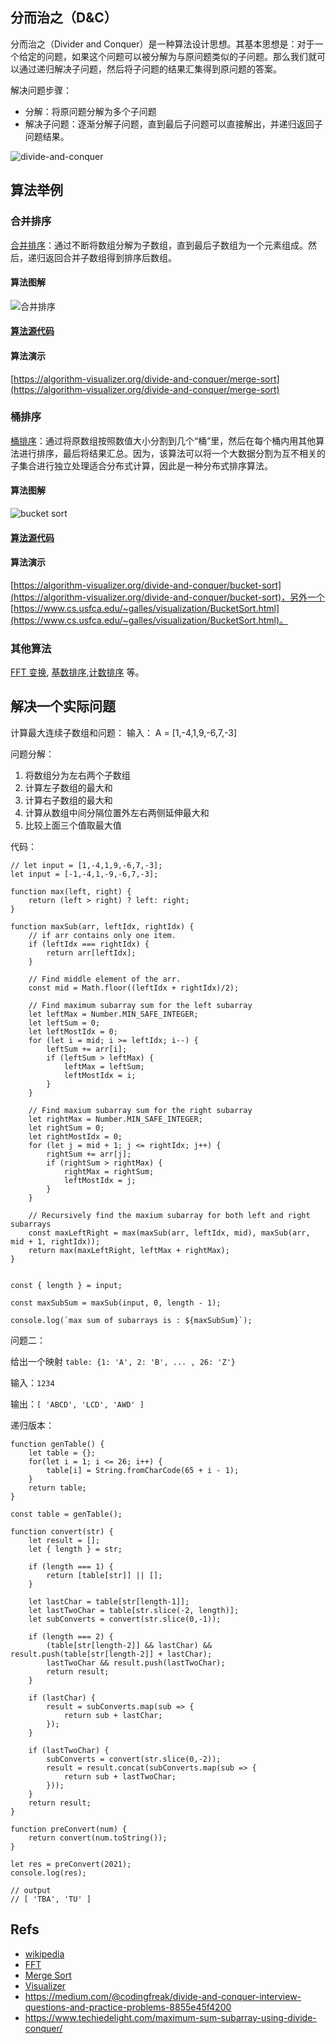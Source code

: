 ## 分而治之（D&C）

分而治之（Divider and Conquer）是一种算法设计思想。其基本思想是：对于一个给定的问题，如果这个问题可以被分解为与原问题类似的子问题。那么我们就可以通过递归解决子问题，然后将子问题的结果汇集得到原问题的答案。

解决问题步骤：
+ 分解：将原问题分解为多个子问题
+ 解决子问题：逐渐分解子问题，直到最后子问题可以直接解出，并递归返回子问题结果。

![divide-and-conquer](./asserts/kevin-divide-and-conquer.jpg)

## 算法举例

### 合并排序
[合并排序](https://en.wikipedia.org/wiki/Merge_sort)：通过不断将数组分解为子数组，直到最后子数组为一个元素组成。然后，递归返回合并子数组得到排序后数组。

#### 算法图解

![合并排序](./asserts/kevin-merge-sort.jpg)

#### [算法源代码](https://github.com/loiane/javascript-datastructures-algorithms/blob/master/src/js/algorithms/sorting/merge-sort.js)

#### 算法演示

[https://algorithm-visualizer.org/divide-and-conquer/merge-sort](https://algorithm-visualizer.org/divide-and-conquer/merge-sort)


### 桶排序

[桶排序](https://en.wikipedia.org/wiki/Bucket_sort)：通过将原数组按照数值大小分割到几个“桶”里，然后在每个桶内用其他算法进行排序，最后将结果汇总。因为，该算法可以将一个大数据分割为互不相关的子集合进行独立处理适合分布式计算，因此是一种分布式排序算法。


#### 算法图解

![bucket sort](./asserts/kevin-bucket-sort.jpg)

#### [算法源代码](https://github.com/loiane/javascript-datastructures-algorithms/blob/master/src/js/algorithms/sorting/bucket-sort.js)

#### 算法演示
[https://algorithm-visualizer.org/divide-and-conquer/bucket-sort](https://algorithm-visualizer.org/divide-and-conquer/bucket-sort)，另外一个[https://www.cs.usfca.edu/~galles/visualization/BucketSort.html](https://www.cs.usfca.edu/~galles/visualization/BucketSort.html)。

### 其他算法
[FFT 变换](https://en.wikipedia.org/wiki/Cooley%E2%80%93Tukey_FFT_algorithm), [基数排序](https://en.wikipedia.org/wiki/Radix_sort),[计数排序](https://en.wikipedia.org/wiki/Counting_sort) 等。


## 解决一个实际问题

计算最大连续子数组和问题：
输入： A = [1,-4,1,9,-6,7,-3]

问题分解：
1. 将数组分为左右两个子数组
2. 计算左子数组的最大和
3. 计算右子数组的最大和
4. 计算从数组中间分隔位置外左右两侧延伸最大和
5. 比较上面三个值取最大值

代码：

```
// let input = [1,-4,1,9,-6,7,-3];
let input = [-1,-4,1,-9,-6,7,-3];

function max(left, right) {
    return (left > right) ? left: right;
}

function maxSub(arr, leftIdx, rightIdx) {
    // if arr contains only one item.
    if (leftIdx === rightIdx) {
        return arr[leftIdx];
    }

    // Find middle element of the arr.
    const mid = Math.floor((leftIdx + rightIdx)/2);

    // Find maximum subarray sum for the left subarray
    let leftMax = Number.MIN_SAFE_INTEGER;
    let leftSum = 0;
    let leftMostIdx = 0;
    for (let i = mid; i >= leftIdx; i--) {
        leftSum += arr[i];
        if (leftSum > leftMax) {
            leftMax = leftSum;
            leftMostIdx = i;
        }
    }

    // Find maxium subarray sum for the right subarray
    let rightMax = Number.MIN_SAFE_INTEGER;
    let rightSum = 0;
    let rightMostIdx = 0;
    for (let j = mid + 1; j <= rightIdx; j++) {
        rightSum += arr[j];
        if (rightSum > rightMax) {
            rightMax = rightSum;
            leftMostIdx = j;
        }
    }

    // Recursively find the maxium subarray for both left and right subarrays
    const maxLeftRight = max(maxSub(arr, leftIdx, mid), maxSub(arr, mid + 1, rightIdx));
    return max(maxLeftRight, leftMax + rightMax);
}


const { length } = input;

const maxSubSum = maxSub(input, 0, length - 1);

console.log(`max sum of subarrays is : ${maxSubSum}`);
```

问题二：

给出一个映射 `table: {1: 'A', 2: 'B', ... , 26: 'Z'}` 

输入：`1234`

输出：`[ 'ABCD', 'LCD', 'AWD' ]`

递归版本：

```
function genTable() {
    let table = {};
    for(let i = 1; i <= 26; i++) {
        table[i] = String.fromCharCode(65 + i - 1);
    }
    return table;
}

const table = genTable();

function convert(str) {
    let result = [];
    let { length } = str;

    if (length === 1) {
        return [table[str]] || [];
    }

    let lastChar = table[str[length-1]];
    let lastTwoChar = table[str.slice(-2, length)];
    let subConverts = convert(str.slice(0,-1));

    if (length === 2) {
        (table[str[length-2]] && lastChar) && result.push(table[str[length-2]] + lastChar);
        lastTwoChar && result.push(lastTwoChar);
        return result;
    }

    if (lastChar) {
        result = subConverts.map(sub => {
            return sub + lastChar;
        });
    }

    if (lastTwoChar) {
        subConverts = convert(str.slice(0,-2));
        result = result.concat(subConverts.map(sub => {
            return sub + lastTwoChar;
        }));
    }
    return result;
}

function preConvert(num) {
    return convert(num.toString());
}

let res = preConvert(2021);
console.log(res);

// output 
// [ 'TBA', 'TU' ]
```


## Refs
+ [wikipedia](https://en.wikipedia.org/wiki/Divide-and-conquer_algorithm)
+ [FFT](https://en.wikipedia.org/wiki/Cooley%E2%80%93Tukey_FFT_algorithm)
+ [Merge Sort](https://en.wikipedia.org/wiki/Merge_sort)
+ [Visualizer](https://algorithm-visualizer.org/dynamic-programming/catalan-number)
+ https://medium.com/@codingfreak/divide-and-conquer-interview-questions-and-practice-problems-8855e45f4200
+ https://www.techiedelight.com/maximum-sum-subarray-using-divide-conquer/